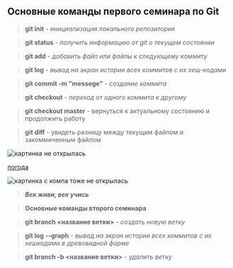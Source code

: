 ## Основные команды первого семинара по Git

>**git init** - *инициализация локального репозитория*

>**git status** - *получить информацию от git о текущем состоянии*

>**git add** - *добавить файл или файлы к следующему коммиту*

>**git log** - *вывод на экран истории всех коммитов с их хеш-кодами*

>**git commit -m "messege"** - *создание коммита*

>**git checkout** - *переход от одного коммита к другому*

>**git checkout master** - вернуться к актуальному состоянию и продолжить работу

>**git diff** - увидеть разницу между текущим файлом и закоммиченным файлом

![картинка не открылась](https://gas-kvas.com/uploads/posts/2023-02/1675495554_gas-kvas-com-p-luchshie-kartinki-dlya-fonovogo-risunka-ra-4.jpg)

[погода](https://www.gismeteo.ru/weather-zheleznogorsk-5006/month/)

![картинка с компа тоже не открылась](gora-moran.jpg)

>***Век живи, век учись***

>**Основные команды второго семинара**

>**git branch <название ветки>** - *создать новую ветку*

>**git log --graph** - *вывод на экран истории всех коммитов с их хешкодами в древовидной форме*

>**git branch -b <название ветки>** - *удалить ветку*

